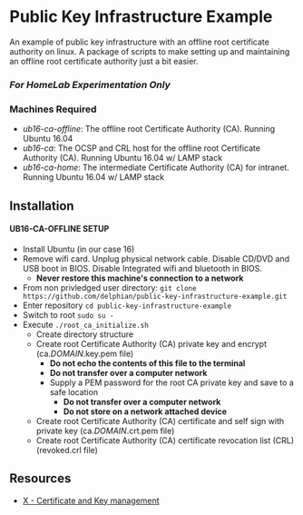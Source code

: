 # Public Key Infrastructure Example
An example of public key infrastructure with an offline root certificate authority on linux. A package of scripts to make setting up and maintaining an offline root certificate authority just a bit easier.

### _For HomeLab Experimentation Only_

### Machines Required
 - *ub16-ca-offline*: The offline root Certificate Authority (CA). Running Ubuntu 16.04
 - *ub16-ca*: The OCSP and CRL host for the offline root Certificate Authority (CA). Running Ubuntu 16.04 w/ LAMP stack
 - *ub16-ca-home*: The intermediate Certificate Authority (CA) for intranet. Running Ubuntu 16.04 w/ LAMP stack
 
## Installation

#### UB16-CA-OFFLINE SETUP
* Install Ubuntu (in our case 16)
* Remove wifi card. Unplug physical network cable. Disable CD/DVD and USB boot in BIOS. Disable Integrated wifi and bluetooth in BIOS.
  * __Never restore this machine's connection to a network__
* From non privledged user directory: `git clone https://github.com/delphian/public-key-infrastructure-example.git`
* Enter repository `cd public-key-infrastructure-example`
* Switch to root `sudo su -`
* Execute `./root_ca_initialize.sh`
  * Create directory structure
  * Create root Certificate Authority (CA) private key and encrypt (ca.*DOMAIN*.key.pem file)
    * __Do not echo the contents of this file to the terminal__
    * __Do not transfer over a computer network__
    * Supply a PEM password for the root CA private key and save to a safe location
      * __Do not transfer over a computer network__
      * __Do not store on a network attached device__
   * Create root Certificate Authority (CA) certificate and self sign with private key (ca.*DOMAIN*.crt.pem file)
   * Create root Certificate Authority (CA) certificate revocation list (CRL) (revoked.crl file)

## Resources
 * [X - Certificate and Key management](https://www.hohnstaedt.de/xca/)
